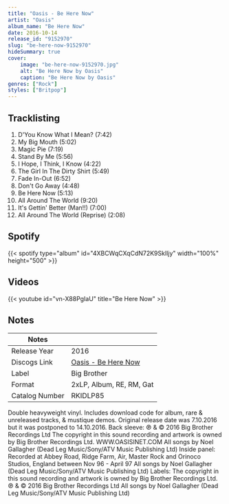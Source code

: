 ```yaml
---
title: "Oasis - Be Here Now"
artist: "Oasis"
album_name: "Be Here Now"
date: 2016-10-14
release_id: "9152970"
slug: "be-here-now-9152970"
hideSummary: true
cover:
    image: "be-here-now-9152970.jpg"
    alt: "Be Here Now by Oasis"
    caption: "Be Here Now by Oasis"
genres: ["Rock"]
styles: ["Britpop"]
---
```

## Tracklisting
1. D'You Know What I Mean? (7:42)
2. My Big Mouth (5:02)
3. Magic Pie (7:19)
4. Stand By Me (5:56)
5. I Hope, I Think, I Know (4:22)
6. The Girl In The Dirty Shirt (5:49)
7. Fade In-Out (6:52)
8. Don't Go Away (4:48)
9. Be Here Now (5:13)
10. All Around The World (9:20)
11. It's Gettin' Better (Man!!) (7:00)
12. All Around The World (Reprise) (2:08)
## Spotify
{{< spotify type="album" id="4XBCWqCXqCdN72K9SklIjy" width="100%" height="500" >}}

## Videos
{{< youtube id="vn-X88PgIaU" title="Be Here Now" >}}

## Notes
| Notes          |             |
| ---------------| ----------- |
| Release Year   | 2016 |
| Discogs Link   | [Oasis - Be Here Now](https://www.discogs.com/release/9152970-Oasis-Be-Here-Now) |
| Label          | Big Brother |
| Format         | 2xLP, Album, RE, RM, Gat |
| Catalog Number | RKIDLP85 |

Double heavyweight vinyl. Includes download code for album, rare & unreleased tracks, & mustique demos.  Original release date was 7.10.2016 but it was postponed to 14.10.2016.   Back sleeve: ℗ & © 2016 Big Brother Recordings Ltd The copyright in this sound recording and artwork is owned by Big Brother Recordings Ltd.  WWW.OASISINET.COM  All songs by Noel Gallagher (Dead Leg Music/Sony/ATV Music Publishing Ltd)  Inside panel: Recorded at Abbey Road, Ridge Farm, Air, Master Rock and Orinoco Studios, England between Nov 96 - April 97 All songs by Noel Gallagher (Dead Leg Music/Sony/ATV Music Publishing Ltd)  Labels: The copyright in this sound recording and artwork is owned by Big Brother Recordings Ltd. ℗ & © 2016 Big Brother Recordings Ltd All songs by Noel Gallagher (Dead Leg Music/Sony/ATV Music Publishing Ltd)
